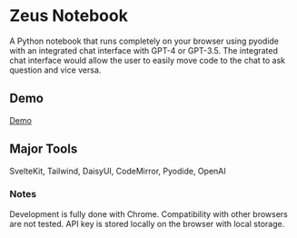 # Zeus Notebook

A Python notebook that runs completely on your browser using pyodide with an integrated chat interface with GPT-4 or GPT-3.5. The integrated chat interface would allow the user to easily move code to the chat to ask question and vice versa.

## Demo
[Demo](https://zeusnotebook.com)

## Major Tools
SvelteKit, Tailwind, DaisyUI, CodeMirror, Pyodide, OpenAI

### Notes
Development is fully done with Chrome. Compatibility with other browsers are not tested. API key is stored locally on the browser with local storage. 